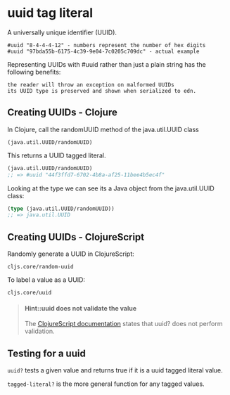 # uuid tag literal
A universally unique identifier (UUID).

    #uuid "8-4-4-4-12" - numbers represent the number of hex digits
    #uuid "97bda55b-6175-4c39-9e04-7c0205c709dc" - actual example

Representing UUIDs with #uuid rather than just a plain string has the following benefits:

    the reader will throw an exception on malformed UUIDs
    its UUID type is preserved and shown when serialized to edn.



## Creating UUIDs - Clojure
In Clojure, call the randomUUID method of the java.util.UUID class

```
(java.util.UUID/randomUUID)
```

This returns a UUID tagged literal.

```clojure
(java.util.UUID/randomUUID)
;; => #uuid "44f3ffd7-6702-4b8a-af25-11bee4b5ec4f"
```

Looking at the type we can see its a Java object from the java.util.UUID class:

```clojure
(type (java.util.UUID/randomUUID))
;; => java.util.UUID
```

## Creating UUIDs - ClojureScript
Randomly generate a UUID in ClojureScript:

`cljs.core/random-uuid`

To label a value as a UUID:

`cljs.core/uuid`


> #### Hint::uuid does not validate the value
> The [ClojureScript documentation](https://github.com/cljs/api/blob/master/docfiles/cljs.core/uuid.md) states that uuid? does not perform validation.

## Testing for a uuid

`uuid?` tests a given value and returns true if it is a uuid tagged literal value.

`tagged-literal?` is the more general function for any tagged values.
